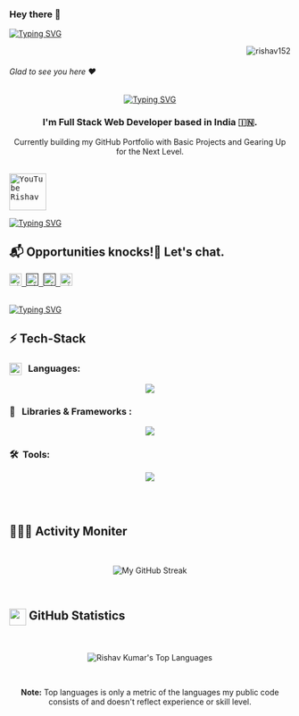### Hey there :wave:

[![Typing SVG](https://readme-typing-svg.demolab.com?font=Fira+Code&pause=1000&color=F72B0F&random=false&width=435&lines=I+am+Rishav+Kumar+)](https://git.io/typing-svg)

<p align="right"> <img src="https://komarev.com/ghpvc/?username=rishav152&label=Profile%20views&color=0e75b6&style=flat" alt="rishav152" /> </p>


###### Glad to see you here :heart:

<!-- Typing SVG -->
<p align ="center">
  <a href="https://git.io/typing-svg">
    <img src="https://readme-typing-svg.demolab.com?font=Fira+Code&pause=1000&color=23DDF7&random=false&width=435&lines=Web+Developer;Full+stack+Developer;Ethical+Hacker+(+Wifi+Hacker+);Cyber+Security+Enthusiast" alt="Typing SVG"/>
  </a>
</p>

<h3 align="center"> 
  I'm Full Stack Web Developer based in India 🇮🇳.
</h3>

<p align="center">
  Currently building my GitHub Portfolio with Basic Projects and Gearing Up for the Next Level.
</p>
<br/>

<!-- Social Media Links -->

<a href="https://www.youtube.com/@rish_vlogs977/community">
  <kbd>
  <img align="centre" alt="YouTube Rishav" width="66px" src="https://download.logo.wine/logo/YouTube/YouTube-Logo.wine.png" />
</a>

[![Typing SVG](https://readme-typing-svg.herokuapp.com?color=%2336BCF7&lines=Subscribe+to+my+YouTube+Channel)](https://git.io/typing-svg)
   
   
  ## 📬 Opportunities knocks!🚪 Let's chat.
<a href="https://www.linkedin.com/in/rishav-k-602367284/">
  <kbd>
  <img align="centre" alt="Rishav's LinkdeIn" width="22px" src="https://cdn-icons-png.flaticon.com/512/174/174857.png" />
</a>
  
 <a href="">
  <kbd>
  <img align="centre" alt="Rishav's Instagram" width="22px" src="https://upload.wikimedia.org/wikipedia/commons/thumb/e/e7/Instagram_logo_2016.svg/2048px-Instagram_logo_2016.svg.png" />
</a>

<a href="">
  <kbd>
  <img align="centre" alt="Rishav's Instagram - personal blog" width="22px" src="https://upload.wikimedia.org/wikipedia/commons/thumb/e/e7/Instagram_logo_2016.svg/2048px-Instagram_logo_2016.svg.png" />
</a>
 
<a href="@rishav344">
  <kbd>
  <img align="centre" alt="Rishav's Telegram" width="22px" src="https://upload.wikimedia.org/wikipedia/commons/thumb/8/82/Telegram_logo.svg/768px-Telegram_logo.svg.png" />
</a>
 
 <br/>
<br/>

[![Typing SVG](https://readme-typing-svg.herokuapp.com?color=%2336BCF7&lines=Let's+Connect)](https://git.io/typing-svg)

## ⚡️ Tech-Stack

### <img src = "https://media2.giphy.com/media/QssGEmpkyEOhBCb7e1/giphy.gif?cid=ecf05e47a0n3gi1bfqntqmob8g9aid1oyj2wr3ds3mg700bl&rid=giphy.gif" width = 22px align="top"/> &nbsp;&nbsp;Languages:

<p align="center">
  <img src="https://skillicons.dev/icons?i=html,css,javascript,typescript&theme=dark" />
</p>
</div>

### 🧩 &nbsp;&nbsp;Libraries & Frameworks :
<p align="center">
  <img src="https://skillicons.dev/icons?i=tailwind,react,nodejs,express,nextjs&theme=dark" />
</p>

### 🛠️ &nbsp;Tools:

<p align="center">
  <img src="https://skillicons.dev/icons?i=git,github,figma,vscode,bash&theme=dark" />
</p>

<br/><br/>

<!-- GitHub Activity Tracker -->

## 👨🏻‍💻 Activity Moniter

<br/>
<p align="center">
<img src="https://github-readme-stats.vercel.app/api/top-langs?username=rishav152&show_icons=true&locale=en&layout=compact" alt="My GitHub Streak" />
</p>

<br/>

<!-- GitHub Stats -->
## <img src="https://media.giphy.com/media/iY8CRBdQXODJSCERIr/giphy.gif" width="30" height="30" align="top"> GitHub Statistics

<br/>
<p align="center">
<img alt="Rishav Kumar's Top Languages"src="https://github-readme-streak-stats.herokuapp.com/?user=rishav152&" alt="rishavlanguage" />
</p>

<br/>

<p align="center">
  <b>Note:</b> Top languages is only a metric of the languages my public code consists of and doesn't reflect experience or skill level.
</p>

<br/>









  
